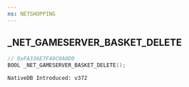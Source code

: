 ```yaml
---
ns: NETSHOPPING
---
```

## _NET_GAMESERVER_BASKET_DELETE

```c
// 0xFA336E7F40C0A0D0
BOOL _NET_GAMESERVER_BASKET_DELETE();
```

```
NativeDB Introduced: v372
```

